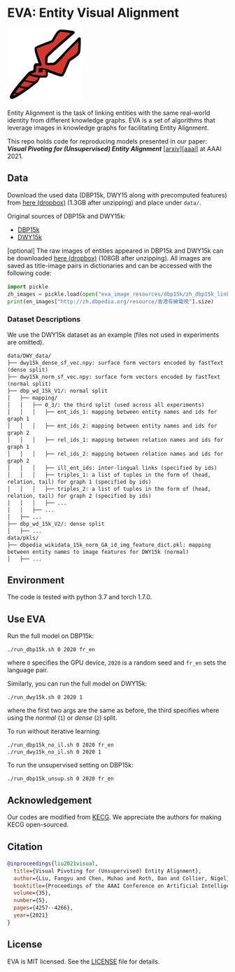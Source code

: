 # EVA: Entity Visual Alignment

![EVA logo](misc/EVA_logo.png)

Entity Alignment is the task of linking entities with the same real-world identity from different knowledge graphs. EVA is a set of algorithms that leverage images in knowledge graphs for facilitating Entity Alignment.

This repo holds code for reproducing models presented in our paper: **_Visual Pivoting for (Unsupervised) Entity Alignment_** [\[arxiv\]](https://arxiv.org/pdf/2009.13603.pdf)[\[aaai\]](https://ojs.aaai.org/index.php/AAAI/article/view/16550) at AAAI 2021.


## Data

Download the used data (DBP15k, DWY15 along with precomputed features) from [here (dropbox)](https://www.dropbox.com/sh/5jteio17gfzp3xc/AACeXmsMEYts0O5_0Cuva7lPa?dl=0) (1.3GB after unzipping) and place under `data/`. 

Original sources of DBP15k and DWY15k:
- [DBP15k](http://ws.nju.edu.cn/jape/)
- [DWY15k](https://github.com/nju-websoft/RSN/blob/master/entity-alignment-full-data.7z)

[optional] The raw images of entities appeared in DBP15k and DWY15k can be downloaded [here (dropbox)](https://www.dropbox.com/sh/rnvtnjhymbu8wh0/AACONryOmrNvoCkir2R8Dwxha?dl=0) (108GB after unzipping). All images are saved as title-image pairs in dictionaries and can be accessed with the following code:
```python
import pickle
zh_images = pickle.load(open("eva_image_resources/dbp15k/zh_dbp15k_link_img_dict_full.pkl",'rb'))
print(en_images["http://zh.dbpedia.org/resource/香港有線電視"].size)
```

### Dataset Descriptions

We use the DWY15k dataset as an example (files not used in experiments are omitted).

```
data/DWY_data/
├── dwy15k_dense_sf_vec.npy: surface form vectors encoded by fastText (dense split)
├── dwy15k_norm_sf_vec.npy: surface form vectors encoded by fastText (normal split)
├── dbp_wd_15k_V1/: normal split
│   ├── mapping/
│   │   ├── 0_3/: the third split (used across all experiments)
│   │   │   ├── ent_ids_1: mapping between entity names and ids for graph 1
│   │   │   ├── ent_ids_2: mapping between entity names and ids for graph 2
│   │   │   ├── rel_ids_1: mapping between relation names and ids for graph 1
│   │   │   ├── rel_ids_2: mapping between relation names and ids for graph 2
│   │   │   ├── ill_ent_ids: inter-lingual links (specified by ids)
│   │   │   ├── triples_1: a list of tuples in the form of (head, relation, tail) for graph 1 (specified by ids)
│   │   │   ├── triples_2: a list of tuples in the form of (head, relation, tail) for graph 2 (specified by ids)
│   │   │   ├── ...
│   │   ├── ...
│   ├── ...
├── dbp_wd_15k_V2/: dense split
│   ├── ...
data/pkls/
├── dbpedia_wikidata_15k_norm_GA_id_img_feature_dict.pkl: mapping between entity names to image features for DWY15k (normal)
│   ├── ...
```

## Environment
The code is tested with python 3.7 and torch 1.7.0.

## Use EVA
Run the full model on DBP15k:
```console
./run_dbp15k.sh 0 2020 fr_en
```
where `0` specifies the GPU device, `2020` is a random seed and `fr_en` sets the language pair.

Similarly, you can run the full model on DWY15k:
```console
./run_dwy15k.sh 0 2020 1
```
where the first two args are the same as before, the third specifies where using the *normal* (`1`) or *dense* (`2`) split.

To run without iterative learning:
```console
./run_dbp15k_no_il.sh 0 2020 fr_en
./run_dwy15k_no_il.sh 0 2020 1
```

To run the unsupervised setting on DBP15k:
```console
./run_dbp15k_unsup.sh 0 2020 fr_en
```

## Acknowledgement
Our codes are modified from [KECG](https://github.com/THU-KEG/KECG). We appreciate the authors for making KECG open-sourced.

## Citation
```bibtex
@inproceedings{liu2021visual,
  title={Visual Pivoting for (Unsupervised) Entity Alignment},
  author={Liu, Fangyu and Chen, Muhao and Roth, Dan and Collier, Nigel},
  booktitle={Proceedings of the AAAI Conference on Artificial Intelligence},
  volume={35},
  number={5},
  pages={4257--4266},
  year={2021}
}
```

## License
EVA is MIT licensed. See the [LICENSE](LICENSE) file for details.
